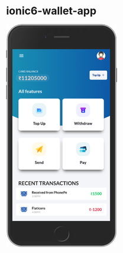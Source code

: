 # ionic6-wallet-app

<img src="https://github.com/Nykz/ionic6-wallet-finance-app/blob/main/localhost_8100_home(iPhone%206_7_8%20Plus).png" width="300" height="600" />
